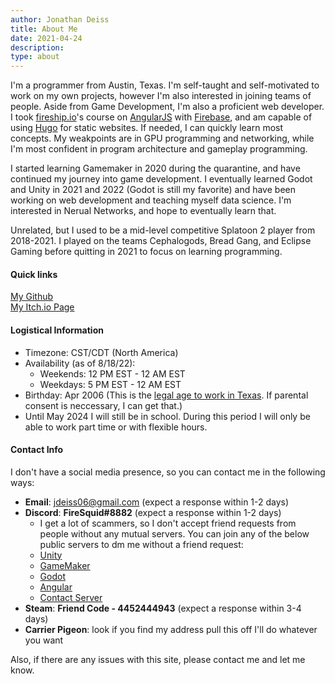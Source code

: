 ```yaml
---
author: Jonathan Deiss
title: About Me
date: 2021-04-24
description:
type: about
---
```


I'm a programmer from Austin, Texas. I'm self-taught and self-motivated to work on my own projects, however I'm also interested in joining teams of people. Aside from Game Development, I'm also a proficient web developer. I took [fireship.io](https://fireship.io)'s course on [AngularJS](https://angularjs.org/) with [Firebase](https://firebase.google.com/), and am capable of using [Hugo](https://gohugo.io/) for static websites. If needed, I can quickly learn most concepts. My weakpoints are in GPU programming and networking, while I'm most confident in program architecture and gameplay programming.  
  
I started learning Gamemaker in 2020 during the quarantine, and have continued my journey into game development. I eventually learned Godot and Unity in 2021 and 2022 (Godot is still my favorite) and have been working on web development and teaching myself data science. I'm interested in Nerual Networks, and hope to eventually learn that.  
  
Unrelated, but I used to be a mid-level competitive Splatoon 2 player from 2018-2021. I played on the teams Cephalogods, Bread Gang, and Eclipse Gaming before quitting in 2021 to focus on learning programming.  
  
#### Quick links
[My Github](https://github.com/FireSquid6)  
[My Itch.io Page](https://firesquid4004.itch.io/)  
  
#### Logistical Information
- Timezone: CST/CDT (North America)
- Availability (as of 8/18/22):
  - Weekends: 12 PM EST - 12 AM EST
  - Weekdays: 5 PM EST - 12 AM EST
- Birthday: Apr 2006 (This is the [legal age to work in Texas](https://www.twc.texas.gov/news/efte/child_labor.html). If parental consent is neccessary, I can get that.)
- Until May 2024 I will still be in school. During this period I will only be able to work part time or with flexible hours.  
  
#### Contact Info
I don't have a social media presence, so you can contact me in the following ways:
- __Email__: [jdeiss06@gmail.com](mailto:jdeiss06@gmail.com) (expect a response within 1-2 days)
- __Discord__: **FireSquid#8882** (expect a response within 1-2 days)
  - I get a lot of scammers, so I don't accept friend requests from people without any mutual servers. You can join any of the below public servers to dm me without a friend request:
  - [Unity](https://discord.gg/cUmJD4S6rm)
  - [GameMaker](https://discord.gg/gamemaker)
  - [Godot](https://discord.gg/Rue49P7jm3)
  - [Angular](https://discord.gg/SgMtBH5Bzn)
  - [Contact Server](https://discord.gg/HCqHcRWRZE)
- __Steam__: **Friend Code - 4452444943** (expect a response within 3-4 days)
- __Carrier Pigeon__: look if you find my address pull this off I'll do whatever you want
  
Also, if there are any issues with this site, please contact me and let me know.